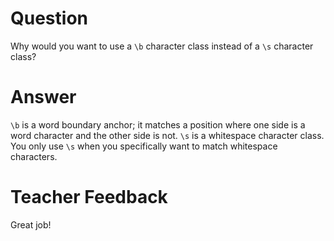# Question
Why would you want to use a `\b` character class instead of a `\s` character class?

# Answer
`\b` is a word boundary anchor; it matches a position where one side is a word character and the other side is not. `\s` is a whitespace character class. You only use `\s` when you specifically want to match whitespace characters.

# Teacher Feedback

Great job!